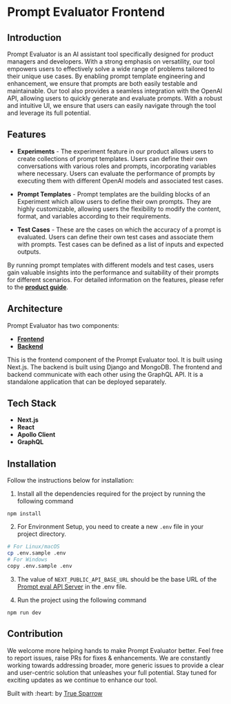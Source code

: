 # Prompt Evaluator Frontend

## Introduction

Prompt Evaluator is an AI assistant tool specifically designed for product managers and developers. With a strong emphasis on versatility, our tool empowers users to effectively solve a wide range of problems tailored to their unique use cases. By enabling prompt template engineering and enhancement, we ensure that prompts are both easily testable and maintainable. Our tool also provides a seamless integration with the OpenAI API, allowing users to quickly generate and evaluate prompts. With a robust and intuitive UI, we ensure that users can easily navigate through the tool and leverage its full potential.

## Features

- **Experiments** - The experiment feature in our product allows users to create collections of prompt templates. Users can define their own conversations with various roles and prompts, incorporating variables where necessary. Users can evaluate the performance of prompts by executing them with different OpenAI models and associated test cases. 

- **Prompt Templates** - Prompt templates are the building blocks of an Experiment which allow users to define their own prompts. They are highly customizable, allowing users the flexibility to modify the content, format, and variables according to their requirements. 

- **Test Cases** - These are the cases on which the accuracy of a prompt is evaluated. Users can define their own test cases and associate them with prompts. Test cases can be defined as a list of inputs and expected outputs. 

By running prompt templates with different models and test cases, users gain valuable insights into the performance and suitability of their prompts for different scenarios. For detailed information on the features, please refer to the [**product guide**](https://github.com/TrueSparrowSystems/prompt-eval-be/blob/master/docs/productGuide.md).

## Architecture

Prompt Evaluator has two components:

- [**Frontend**](https://github.com/TrueSparrowSystems/prompt-eval-fe)
- [**Backend**](https://github.com/TrueSparrowSystems/prompt-eval-be)

This is the frontend component of the Prompt Evaluator tool. It is built using Next.js. The backend is built using Django and MongoDB. The frontend and backend communicate with each other using the GraphQL API. It is a standalone application that can be deployed separately.

## Tech Stack

- **Next.js**
- **React**
- **Apollo Client**
- **GraphQL**

## Installation

Follow the instructions below for installation:

1. Install all the dependencies required for the project by running the following command
```
npm install
```
2. For Environment Setup, you need to create a new `.env` file in your project directory.

```sh { language=sh }
# For Linux/macOS
cp .env.sample .env
# For Windows
copy .env.sample .env
```

3. The value of `NEXT_PUBLIC_API_BASE_URL` should be the base URL of the [Prompt eval API Server](https://github.com/TrueSparrowSystems/prompt-eval-be) in the .env file.

3. Run the project using the following command
```
npm run dev
```

## Contribution

We welcome more helping hands to make Prompt Evaluator better. Feel free to report issues, raise PRs for fixes & enhancements. We are constantly working towards addressing broader, more generic issues to provide a clear and user-centric solution that unleashes your full potential. Stay tuned for exciting updates as we continue to enhance our tool.

<p align="left">Built with :heart: by <a href="https://truesparrow.com/" target="_blank">True Sparrow</a></p>